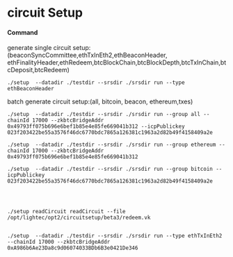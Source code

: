 # circuit Setup

#### Command

generate single circuit setup:(beaconSyncCommittee,ethTxInEth2,ethBeaconHeader,
ethFinalityHeader,ethRedeem,btcBlockChain,btcBlockDepth,btcTxInChain,btcDeposit,btcRedeem)

    ./setup  --datadir ./testdir --srsdir ./srsdir run --type ethBeaconHeader 

batch generate circuit setup:(all, bitcoin, beacon, ethereum,txes)

    ./setup  --datadir ./testdir --srsdir ./srsdir run --group all --chainId 17000 --zkbtcBridgeAddr 0x49793ff075b696e6bef1b85e4e85fe669041b312 --icpPublickey 023f203422be55a3576f46dc6770bdc7865a126381c1963a2d82b49f4158409a2e

    ./setup  --datadir ./testdir --srsdir ./srsdir run --group ethereum --chainId 17000 --zkbtcBridgeAddr 0x49793ff075b696e6bef1b85e4e85fe669041b312 

    ./setup  --datadir ./testdir --srsdir ./srsdir run --group bitcoin --icpPublickey 023f203422be55a3576f46dc6770bdc7865a126381c1963a2d82b49f4158409a2e




    ./setup readCircuit readCircuit --file /opt/lightec/opt2/circuitsetup/beta3/redeem.vk


    ./setup  --datadir ./testdir --srsdir ./srsdir run --type ethTxInEth2 --chainId 17000 --zkbtcBridgeAddr 0xA986b6Ae23Da8c9d06074033BDb6B3e0421De346 
